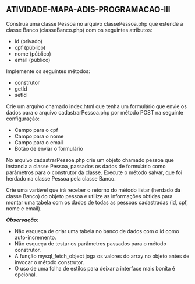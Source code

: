 ## ATIVIDADE-MAPA-ADIS-PROGRAMACAO-III

Construa uma classe Pessoa no arquivo classePessoa.php que estende a classe Banco (classeBanco.php) com os seguintes atributos:
* id (privado)
* cpf (público)
* nome (público)
* email (público)

Implemente os seguintes métodos:
* construtor
* getId 
* setId

Crie um arquivo chamado index.html que tenha um formulário que envie os dados para o arquivo cadastrarPessoa.php por método POST na seguinte configuração:
* Campo para o cpf
* Campo para o nome
* Campo para o email
* Botão de enviar o formulário

No arquivo cadastrarPessoa.php crie um objeto chamado pessoa que instancia a classe Pessoa, passados os dados de formulário como parâmetros para o construtor da classe. Execute o método salvar, que foi herdado na classe Pessoa pela classe Banco.

Crie uma variável que irá receber o retorno do método listar (herdado da classe Banco) do objeto pessoa e utilize as informações obtidas para montar uma tabela com os dados de todas as pessoas cadastradas (id, cpf, nome e email).

***Observação:***
* Não esqueça de criar uma tabela no banco de dados com o id como auto-incremento.
* Não esqueça de testar os parâmetros passados para o método construtor.
* A função mysql_fetch_object joga os valores do array no objeto antes de invocar o método construtor.
* O uso de uma folha de estilos para deixar a interface mais bonita é opcional.